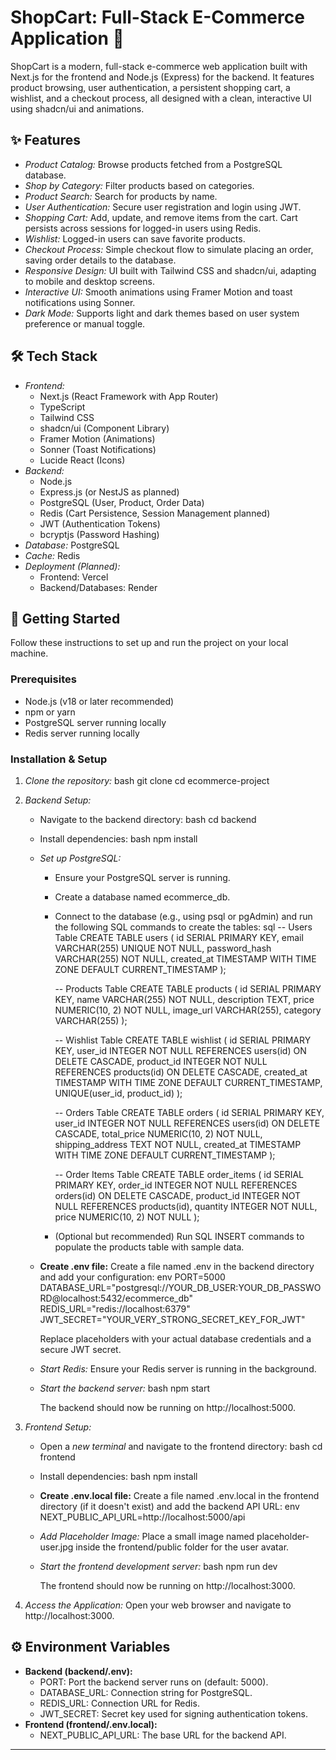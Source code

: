 # ShopCart: Full-Stack E-Commerce Application 🛒

ShopCart is a modern, full-stack e-commerce web application built with Next.js for the frontend and Node.js (Express) for the backend. It features product browsing, user authentication, a persistent shopping cart, a wishlist, and a checkout process, all designed with a clean, interactive UI using shadcn/ui and animations.



## ✨ Features

* *Product Catalog:* Browse products fetched from a PostgreSQL database.
* *Shop by Category:* Filter products based on categories.
* *Product Search:* Search for products by name.
* *User Authentication:* Secure user registration and login using JWT.
* *Shopping Cart:* Add, update, and remove items from the cart. Cart persists across sessions for logged-in users using Redis.
* *Wishlist:* Logged-in users can save favorite products.
* *Checkout Process:* Simple checkout flow to simulate placing an order, saving order details to the database.
* *Responsive Design:* UI built with Tailwind CSS and shadcn/ui, adapting to mobile and desktop screens.
* *Interactive UI:* Smooth animations using Framer Motion and toast notifications using Sonner.
* *Dark Mode:* Supports light and dark themes based on user system preference or manual toggle.

## 🛠 Tech Stack

* *Frontend:*
    * Next.js (React Framework with App Router)
    * TypeScript
    * Tailwind CSS
    * shadcn/ui (Component Library)
    * Framer Motion (Animations)
    * Sonner (Toast Notifications)
    * Lucide React (Icons)
* *Backend:*
    * Node.js
    * Express.js (or NestJS as planned)
    * PostgreSQL (User, Product, Order Data)
    * Redis (Cart Persistence, Session Management planned)
    * JWT (Authentication Tokens)
    * bcryptjs (Password Hashing)
* *Database:* PostgreSQL
* *Cache:* Redis
* *Deployment (Planned):*
    * Frontend: Vercel
    * Backend/Databases: Render

## 🚀 Getting Started

Follow these instructions to set up and run the project on your local machine.

### Prerequisites

* Node.js (v18 or later recommended)
* npm or yarn
* PostgreSQL server running locally
* Redis server running locally

### Installation & Setup

1.  *Clone the repository:*
    bash
    git clone <your-repository-url>
    cd ecommerce-project
    

2.  *Backend Setup:*
    * Navigate to the backend directory:
        bash
        cd backend
        
    * Install dependencies:
        bash
        npm install
        
    * *Set up PostgreSQL:*
        * Ensure your PostgreSQL server is running.
        * Create a database named ecommerce_db.
        * Connect to the database (e.g., using psql or pgAdmin) and run the following SQL commands to create the tables:
            sql
            -- Users Table
            CREATE TABLE users (
                id SERIAL PRIMARY KEY,
                email VARCHAR(255) UNIQUE NOT NULL,
                password_hash VARCHAR(255) NOT NULL,
                created_at TIMESTAMP WITH TIME ZONE DEFAULT CURRENT_TIMESTAMP
            );

            -- Products Table
            CREATE TABLE products (
                id SERIAL PRIMARY KEY,
                name VARCHAR(255) NOT NULL,
                description TEXT,
                price NUMERIC(10, 2) NOT NULL,
                image_url VARCHAR(255),
                category VARCHAR(255)
            );

            -- Wishlist Table
            CREATE TABLE wishlist (
                id SERIAL PRIMARY KEY,
                user_id INTEGER NOT NULL REFERENCES users(id) ON DELETE CASCADE,
                product_id INTEGER NOT NULL REFERENCES products(id) ON DELETE CASCADE,
                created_at TIMESTAMP WITH TIME ZONE DEFAULT CURRENT_TIMESTAMP,
                UNIQUE(user_id, product_id)
            );

            -- Orders Table
            CREATE TABLE orders (
                id SERIAL PRIMARY KEY,
                user_id INTEGER NOT NULL REFERENCES users(id) ON DELETE CASCADE,
                total_price NUMERIC(10, 2) NOT NULL,
                shipping_address TEXT NOT NULL,
                created_at TIMESTAMP WITH TIME ZONE DEFAULT CURRENT_TIMESTAMP
            );

            -- Order Items Table
            CREATE TABLE order_items (
                id SERIAL PRIMARY KEY,
                order_id INTEGER NOT NULL REFERENCES orders(id) ON DELETE CASCADE,
                product_id INTEGER NOT NULL REFERENCES products(id),
                quantity INTEGER NOT NULL,
                price NUMERIC(10, 2) NOT NULL
            );
            
        * (Optional but recommended) Run SQL INSERT commands to populate the products table with sample data.
    * **Create .env file:** Create a file named .env in the backend directory and add your configuration:
        env
        PORT=5000
        DATABASE_URL="postgresql://YOUR_DB_USER:YOUR_DB_PASSWORD@localhost:5432/ecommerce_db"
        REDIS_URL="redis://localhost:6379"
        JWT_SECRET="YOUR_VERY_STRONG_SECRET_KEY_FOR_JWT"
        
        Replace placeholders with your actual database credentials and a secure JWT secret.
    * *Start Redis:* Ensure your Redis server is running in the background.
    * *Start the backend server:*
        bash
        npm start
        
        The backend should now be running on http://localhost:5000.

3.  *Frontend Setup:*
    * Open a *new terminal* and navigate to the frontend directory:
        bash
        cd frontend
        
    * Install dependencies:
        bash
        npm install
        
    * **Create .env.local file:** Create a file named .env.local in the frontend directory (if it doesn't exist) and add the backend API URL:
        env
        NEXT_PUBLIC_API_URL=http://localhost:5000/api
        
    * *Add Placeholder Image:* Place a small image named placeholder-user.jpg inside the frontend/public folder for the user avatar.
    * *Start the frontend development server:*
        bash
        npm run dev
        
        The frontend should now be running on http://localhost:3000.

4.  *Access the Application:* Open your web browser and navigate to http://localhost:3000.

## ⚙ Environment Variables

* **Backend (backend/.env):**
    * PORT: Port the backend server runs on (default: 5000).
    * DATABASE_URL: Connection string for PostgreSQL.
    * REDIS_URL: Connection URL for Redis.
    * JWT_SECRET: Secret key used for signing authentication tokens.
* **Frontend (frontend/.env.local):**
    * NEXT_PUBLIC_API_URL: The base URL for the backend API.

---
